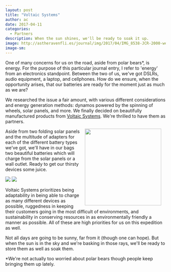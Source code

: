 ```yaml
---
layout: post
title: "Voltaic Systems"
author: ac
date: 2017-04-11
categories:
  - Partners
description: When the sun shines, we'll be ready to soak it up.
image: http://astheravenfli.es/journal/img/2017/04/IMG_8538-JCR-2000-web.jpg
image-sm:
---
```


One of many concerns for us on the road, aside from polar bears*, is energy. For the purpose of this particular journal entry, I refer to 'energy' from an electronics standpoint. Between the two of us, we've got DSLRs, audio equipment, a laptop, and cellphones. How do we ensure, when the opportunity arises, that our batteries are ready for the moment just as much as we are?

We researched the issue a fair amount, with various different considerations and energy generation methods: dynamos powered by the spinning of wheels, solar panels, and more. We finally decided on beautifully manufactured products from <a href="https://www.voltaicsystems.com/" target="blank">Voltaic Systems</a>. We're thrilled to have them as partners.

<a href="https://www.voltaicsystems.com/" target="blank"><img src="http://astheravenfli.es/journal/img/2017/04/voltaic-systems-240-web.png" class="logo" width="240" style="float:right;margin:0 1em;"></a>

Aside from two folding solar panels and the multitude of adapters for each of the different battery types we've got, we'll have in our bags two beautiful batteries which will charge from the solar panels or a wall outlet. Ready to get our thirsty devices some juice. 

<img src="http://astheravenfli.es/journal/img/2017/04/IMG_8526-JCR-2000-web.jpg">
<img src="http://astheravenfli.es/journal/img/2017/04/IMG_8538-JCR-2000-web.jpg">

Voltaic Systems prioritizes being adaptability in being able to charge as many different devices as possible, ruggedness in keeping their customers going in the most difficult of environments, and sustainability in conserving resources in as environmentally friendly a manner as possible. All of these are high priorities for us on this expedition as well.  

Not all days are going to be sunny, far from it (though one can hope). But when the sun is in the sky and we're basking in those rays, we'll be ready to store them as well as soak them.

*We're not actually too worried about polar bears though people keep bringing them up lately.